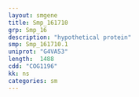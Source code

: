 ```yaml
---
layout: smgene
title: Smp_161710
grp: Smp_16
description: "hypothetical protein"
smp: Smp_161710.1
uniprot: "G4VA53"
length:  1488
cdd: "COG1196"
kk: ns
categories: sm
---
```

